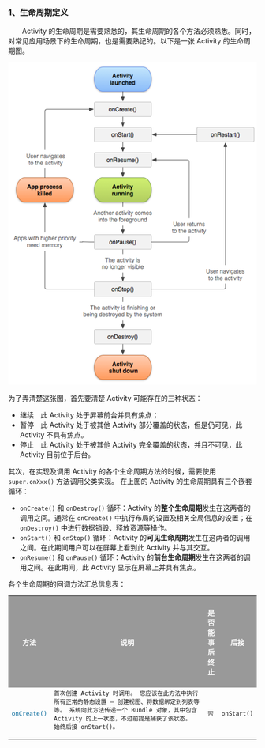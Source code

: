 
### 1、生命周期定义

　　Activity 的生命周期是需要熟悉的，其生命周期的各个方法必须熟悉。同时，对常见应用场景下的生命周期，也是需要熟记的。以下是一张 Activity 的生命周期图。

   ![Activity生命周期图](/pictures/Activity生命周期.png)

   为了弄清楚这张图，首先要清楚 Activity 可能存在的三种状态：

   - 继续　此 Activity 处于屏幕前台并具有焦点；
   - 暂停　此 Activity 处于被其他 Activity 部分覆盖的状态，但是仍可见，此 Activity 不具有焦点。
   - 停止　此 Activity 处于被其他 Activity 完全覆盖的状态，并且不可见，此 Activity 目前位于后台。

   其次，在实现及调用 Activity 的各个生命周期方法的时候，需要使用 `super.onXxx()` 方法调用父类实现。
   在上图的 Activity 的生命周期具有三个嵌套循环：

   - `onCreate()` 和 `onDestroy()` 循环：Activity 的**整个生命周期**发生在这两者的调用之间。通常在 `onCreate()` 中执行布局的设置及相关全局信息的设置；在 `onDestroy()` 中进行数据销毁、释放资源等操作。
   - `onStart()` 和 `onStop()` 循环：Activity 的**可见生命周期**发生在这两者的调用之间。在此期间用户可以在屏幕上看到此 Activity 并与其交互。
   - `onResume()` 和 `onPause()` 循环：Activity 的**前台生命周期**发生在这两者的调用之间。在此期间，此 Activity 显示在屏幕上并具有焦点。

   各个生命周期的回调方法汇总信息表：

   <table>
       <tr>
         <th colspan="1" bgcolor=#999999><h4><font color=#ffffff>方法</font></h4></th>
         <th colspan="1" bgcolor=#999999><h4><font color=#ffffff>说明</font></h4></th>
         <th colspan="1" bgcolor=#999999><h4><font color=#ffffff>是否能事后终止</font></h4></th>
         <th colspan="1" bgcolor=#999999><h4><font color=#ffffff>后接</font></h4></th>
       </tr>
       <tr>
             <td><code><font color=#006699>onCreate()</font></code></td>
             <td width="100%"><code>首次创建 Activity 时调用。 您应该在此方法中执行所有正常的静态设置 — 创建视图、将数据绑定到列表等等。 系统向此方法传递一个 Bundle 对象，其中包含 Activity 的上一状态，不过前提是捕获了该状态。<br/>始终后接 onStart()。</code></p></td>
             <td><code>否</code></td>
             <td><code>onStart()</code></td>
       </tr>

   </table>